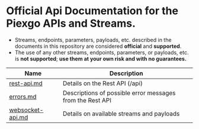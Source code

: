# Official Api Documentation for the Piexgo APIs and Streams.
* Streams, endpoints, parameters, payloads, etc. described in the documents in this repository are considered **official** and **supported**.
* The use of any other streams, endpoints, parameters, or payloads, etc. is **not supported**; **use them at your own risk and with no guarantees.**


Name | Description
------------ | ------------ 
[rest-api.md](./rest-api.md) | Details on the Rest API (/api)
[errors.md](./errors.md) | Descriptions of possible error messages from the Rest API
[websocket-api.md](./websocket-api.md) | Details on available streams and payloads


